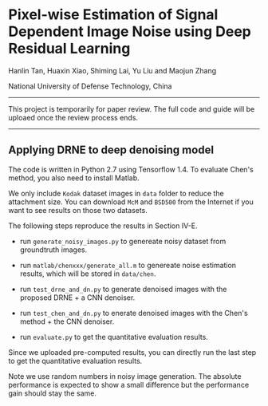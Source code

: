 # Pixel-wise Estimation of Signal Dependent Image Noise using Deep Residual Learning


Hanlin Tan, Huaxin Xiao, Shiming Lai, Yu Liu and Maojun Zhang

National University of Defense Technology, China

---
This project is temporarily for paper review. The full code and guide will be uploaed once the review process ends. 

---


## Applying DRNE to deep denoising model

The code is written in Python 2.7 using Tensorflow 1.4. To evaluate Chen's method, you also need to install Matlab.

We only include `Kodak` dataset images in `data` folder to reduce the attachment size. You can download `McM` and `BSD500` from the Internet if you want to see results on those two datasets. 



The following steps reproduce the results in Section IV-E.

+ run `generate_noisy_images.py` to genereate noisy dataset from groundtruth images.

+ run `matlab/chenxxx/generate_all.m` to genereate noise estimation results, which will be stored in `data/chen`.

+ run `test_drne_and_dn.py` to generate denoised images with the proposed DRNE + a CNN denoiser.

+ run `test_chen_and_dn.py` to enerate denoised images with the Chen's method + the CNN denoiser.

+ run `evaluate.py` to get the quantitative evaluation results. 

Since we uploaded pre-computed results, you can directly run the last step to get the quantitative evaluation results.

Note we use random numbers in noisy image generation. The absolute performance is expected to show a small difference but the performance gain should stay the same.



